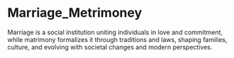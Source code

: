 # Marriage_Metrimoney
Marriage is a social institution uniting individuals in love and commitment, while matrimony formalizes it through traditions and laws, shaping families, culture, and evolving with societal changes and modern perspectives.
